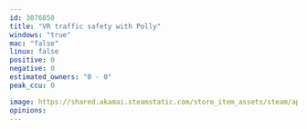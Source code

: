 ```yaml
---
id: 3076850
title: "VR traffic safety with Polly"
windows: "true"
mac: "false"
linux: false
positive: 0
negative: 0
estimated_owners: "0 - 0"
peak_ccu: 0

image: https://shared.akamai.steamstatic.com/store_item_assets/steam/apps/3076850/header.jpg?t=1723598230
opinions:
---
```

